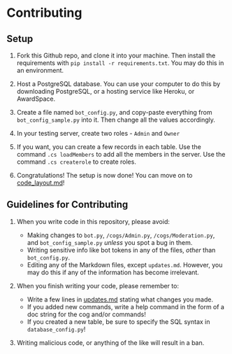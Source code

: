 # Contributing

## Setup
1. Fork this Github repo, and clone it into your machine. Then install the requirements with `pip install -r requirements.txt`. You may do this in an environment.

2. Host a PostgreSQL database. You can use your computer to do this by downloading PostgreSQL, or a hosting service like Heroku, or AwardSpace.

3. Create a file named `bot_config.py`, and copy-paste everything from `bot_config_sample.py` into it. Then change all the values accordingly.

4. In your testing server, create two roles - `Admin` and `Owner`

5. If you want, you can create a few records in each table. Use the command `.cs loadMembers` to add all the members in the server. Use the command `.cs createrole` to create roles.

6. Congratulations! The setup is now done! You can move on to [code_layout.md](./code_layout.md)!

## Guidelines for Contributing
1. When you write code in this repository, please avoid:
	* Making changes to `bot.py`, `/cogs/Admin.py`, `/cogs/Moderation.py`, and `bot_config_sample.py` _unless_ you spot a bug in them.
	* Writing sensitive info like bot tokens in any of the files, _other_ than `bot_config.py`.
	* Editing any of the Markdown files, except `updates.md`. However, you may do this if any of the information has become irrelevant.

2. When you finish writing your code, please remember to:
	* Write a few lines in [updates.md](./updates.md) stating what changes you made.
	* If you added new commands, write a help command in the form of a doc string for the cog and/or commands!
	* If you created a new table, be sure to specify the SQL syntax in `database_config.py`!

3. Writing malicious code, or anything of the like will result in a ban.
